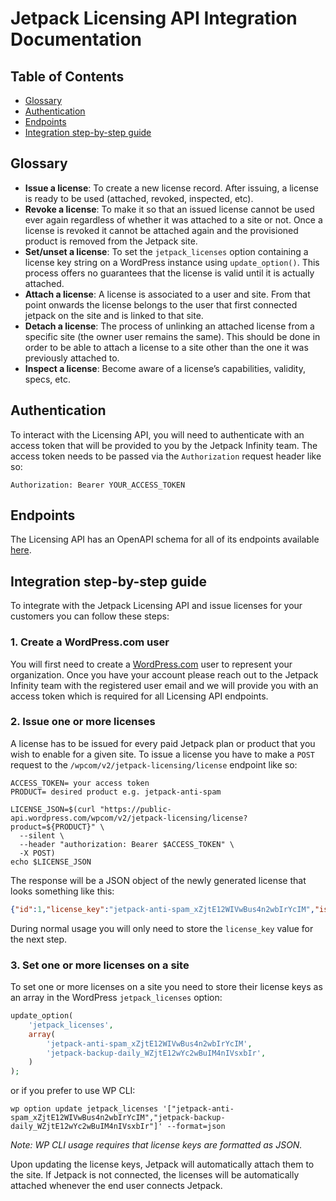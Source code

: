 # Jetpack Licensing API Integration Documentation

## Table of Contents

- [Glossary](#glossary)
- [Authentication](#authentication)
- [Endpoints](#endpoints)
- [Integration step-by-step guide](#integration-step-by-step-guide)

## Glossary

- **Issue a license**: To create a new license record. After issuing, a license is ready to be used (attached, revoked, inspected, etc).
- **Revoke a license**: To make it so that an issued license cannot be used ever again regardless of whether it was attached to a site or not. Once a license is revoked it cannot be attached again and the provisioned product is removed from the Jetpack site.
- **Set/unset a license**: To set the `jetpack_licenses` option containing a license key string on a WordPress instance using `update_option()`. This process offers no guarantees that the license is valid until it is actually attached.
- **Attach a license**: A license is associated to a user and site. From that point onwards the license belongs to the user that first connected jetpack on the site and is linked to that site.
- **Detach a license**: The process of unlinking an attached license from a specific site (the owner user remains the same). This should be done in order to be able to attach a license to a site other than the one it was previously attached to.
- **Inspect a license**: Become aware of a license’s capabilities, validity, specs, etc.

## Authentication

To interact with the Licensing API, you will need to authenticate with an access token that will be provided to you by the Jetpack Infinity team. The access token needs to be passed via the `Authorization` request header like so:
```
Authorization: Bearer YOUR_ACCESS_TOKEN
```

## Endpoints

The Licensing API has an OpenAPI schema for all of its endpoints available [here](https://github.com/Automattic/jetpack-licensing-api/blob/master/spec.yml).

## Integration step-by-step guide

To integrate with the Jetpack Licensing API and issue licenses for your customers you can follow these steps:

### 1. Create a WordPress.com user

You will first need to create a [WordPress.com](https://wordpress.com/) user to represent your organization. Once you have your account please reach out to the Jetpack Infinity team with the registered user email and we will provide you with an access token which is required for all Licensing API endpoints.

### 2. Issue one or more licenses

A license has to be issued for every paid Jetpack plan or product that you wish to enable for a given site. To issue a license you have to make a `POST` request to the `/wpcom/v2/jetpack-licensing/license` endpoint like so:
```shell script
ACCESS_TOKEN= your access token
PRODUCT= desired product e.g. jetpack-anti-spam

LICENSE_JSON=$(curl "https://public-api.wordpress.com/wpcom/v2/jetpack-licensing/license?product=${PRODUCT}" \
  --silent \
  --header "authorization: Bearer $ACCESS_TOKEN" \
  -X POST)
echo $LICENSE_JSON
```
The response will be a JSON object of the newly generated license that looks something like this:
```json
{"id":1,"license_key":"jetpack-anti-spam_xZjtE12WIVwBus4n2wbIrYcIM","issued_at":"2020-09-08 16:14:58","revoked_at":null}
```
During normal usage you will only need to store the `license_key` value for the next step.

### 3. Set one or more licenses on a site

To set one or more licenses on a site you need to store their license keys as an array in the WordPress `jetpack_licenses` option:
```php
update_option(
    'jetpack_licenses',
    array(
        'jetpack-anti-spam_xZjtE12WIVwBus4n2wbIrYcIM',
        'jetpack-backup-daily_WZjtE12wYc2wBuIM4nIVsxbIr',
    )
);
```
or if you prefer to use WP CLI:
```shell script
wp option update jetpack_licenses '["jetpack-anti-spam_xZjtE12WIVwBus4n2wbIrYcIM","jetpack-backup-daily_WZjtE12wYc2wBuIM4nIVsxbIr"]' --format=json
```
_Note: WP CLI usage requires that license keys are formatted as JSON._

Upon updating the license keys, Jetpack will automatically attach them to the site. If Jetpack is not connected, the licenses will be automatically attached whenever the end user connects Jetpack.
